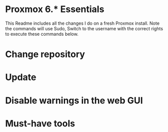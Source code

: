 # Proxmox 6.* Essentials
This Readme includes all the changes I do on a fresh Proxmox install. Note the commands will use Sudo, Switch to the username with the correct rights to execute these commands below.
# Change repository

# Update

# Disable warnings in the web GUI

# Must-have tools


